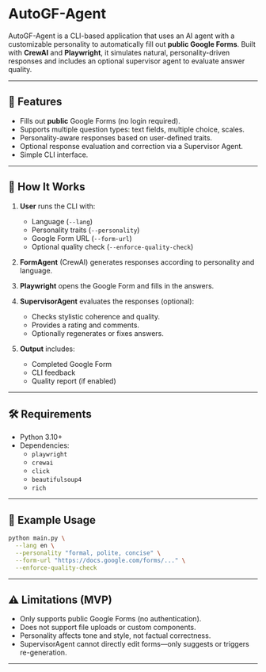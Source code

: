 # AutoGF-Agent

AutoGF-Agent is a CLI-based application that uses an AI agent with a customizable personality to automatically fill out **public Google Forms**. Built with **CrewAI** and **Playwright**, it simulates natural, personality-driven responses and includes an optional supervisor agent to evaluate answer quality.

---

## 🚀 Features

- Fills out **public** Google Forms (no login required).
- Supports multiple question types: text fields, multiple choice, scales.
- Personality-aware responses based on user-defined traits.
- Optional response evaluation and correction via a Supervisor Agent.
- Simple CLI interface.

---

## 🧠 How It Works

1. **User** runs the CLI with:
   - Language (`--lang`)
   - Personality traits (`--personality`)
   - Google Form URL (`--form-url`)
   - Optional quality check (`--enforce-quality-check`)

2. **FormAgent** (CrewAI) generates responses according to personality and language.

3. **Playwright** opens the Google Form and fills in the answers.

4. **SupervisorAgent** evaluates the responses (optional):
   - Checks stylistic coherence and quality.
   - Provides a rating and comments.
   - Optionally regenerates or fixes answers.

5. **Output** includes:
   - Completed Google Form
   - CLI feedback
   - Quality report (if enabled)

---

## 🛠️ Requirements

- Python 3.10+
- Dependencies:
  - `playwright`
  - `crewai`
  - `click`
  - `beautifulsoup4`
  - `rich`

---

## 🧪 Example Usage

```bash
python main.py \
  --lang en \
  --personality "formal, polite, concise" \
  --form-url "https://docs.google.com/forms/..." \
  --enforce-quality-check
```

---

## ⚠️ Limitations (MVP)

- Only supports public Google Forms (no authentication).
- Does not support file uploads or custom components.
- Personality affects tone and style, not factual correctness.
- SupervisorAgent cannot directly edit forms—only suggests or triggers re-generation.

---


